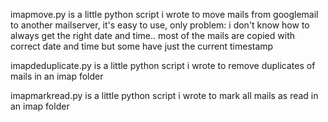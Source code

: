 imapmove.py is a little python script i wrote to move mails from googlemail to another mailserver, it's easy to use, only problem: i don't know how to always get the right date and time.. most of the mails are copied with correct date and time but some have just the current timestamp

imapdeduplicate.py is a little python script i wrote to remove duplicates of mails in an imap folder

imapmarkread.py is a little python script i wrote to mark all mails as read in an imap folder